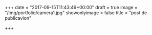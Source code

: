 +++
date = "2017-09-15T11:43:49+00:00"
draft = true
image = "/img/portfolio/camera1.jpg"
showonlyimage = false
title = "post de publicavion"

+++
